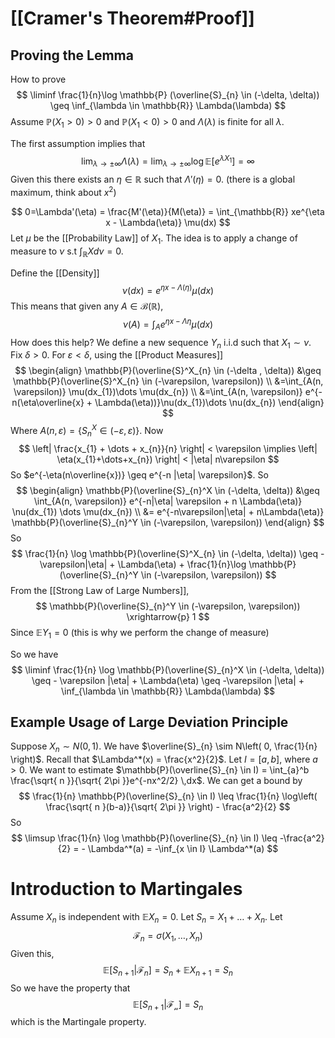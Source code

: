 # [[Cramer's Theorem#Proof]]

## Proving the Lemma

How to prove $$
\liminf \frac{1}{n}\log \mathbb{P} (\overline{S}_{n} \in (-\delta, \delta)) \geq \inf_{\lambda \in \mathbb{R}} \Lambda(\lambda)
$$
Assume $\mathbb{P}(X_{1} >0) >0$ and $\mathbb{P}(X_{1} < 0) >0$ and $\Lambda(\lambda)$ is finite for all $\lambda$.

The first assumption implies that
$$
\lim_{\lambda \to \pm \infty} \Lambda(\lambda) = \lim_{\lambda \to \pm \infty}\log \mathbb{E}[e^{\lambda X_{1}}]  =\infty
$$
Given this there exists an $\eta \in \mathbb{R}$ such that $\Lambda'(\eta) =0$. (there is a global maximum, think about $x^2$)

$$
0=\Lambda'(\eta) = \frac{M'(\eta)}{M(\eta)} = \int_{\mathbb{R}} xe^{\eta x - \Lambda(\eta)} \mu(dx) 
$$
Let $\mu$ be the [[Probability Law]] of $X_{1}$. The idea is to apply a change of measure to $\nu$ s.t $\int_{\mathbb{R}} X d\nu=0$.

Define the [[Density]]
$$
\nu(dx) = e^{\eta x - \Lambda(\eta)} \mu(dx)
$$
This means that given any $A \in \mathcal{B}(\mathbb{R})$,
$$
\nu(A) = \int_{A} e^{\eta x - \Lambda \eta} \mu(dx)
$$
How does this help? We define a new sequence $Y_{n}$ i.i.d such that $X_{1} \sim \nu$. Fix $\delta >0$. For $\varepsilon < \delta$, using the [[Product Measures]]
$$
\begin{align}
\mathbb{P}(\overline{S}^X_{n} \in (-\delta , \delta)) &\geq \mathbb{P}(\overline{S}^X_{n} \in (-\varepsilon, \varepsilon)) \\
&=\int_{A(n, \varepsilon)} \mu(dx_{1})\dots \mu(dx_{n}) \\
&=\int_{A(n, \varepsilon)} e^{-n(\eta\overline{x} + \Lambda(\eta))}\nu(dx_{1})\dots \nu(dx_{n})
\end{align}
$$
Where $A(n, \varepsilon) = \left\{ S_{n}^X \in (-\varepsilon, \varepsilon) \right\}$. Now
$$
\left| \frac{x_{1} + \dots + x_{n}}{n} \right| < \varepsilon \implies \left| \eta(x_{1}+\dots+x_{n}) \right| < |\eta| n\varepsilon
$$
So $e^{-\eta(n\overline{x})} \geq e^{-n |\eta| \varepsilon}$. So
$$
\begin{align}
\mathbb{P}(\overline{S}_{n}^X \in (-\delta, \delta)) &\geq \int_{A(n, \varepsilon)} e^{-n|\eta| \varepsilon + n \Lambda(\eta)} \nu(dx_{1}) \dots \mu(dx_{n}) \\
&= e^{-n\varepsilon|\eta| + n\Lambda(\eta)} \mathbb{P}(\overline{S}_{n}^Y \in (-\varepsilon, \varepsilon))
\end{align}
$$
So 
$$
\frac{1}{n} \log \mathbb{P}(\overline{S}^X_{n} \in (-\delta, \delta)) \geq -\varepsilon|\eta| + \Lambda(\eta) + \frac{1}{n}\log \mathbb{P}(\overline{S}_{n}^Y \in (-\varepsilon, \varepsilon))
$$
From the [[Strong Law of Large Numbers]], 
$$
\mathbb{P}(\overline{S}_{n}^Y \in (-\varepsilon, \varepsilon)) \xrightarrow{p} 1
$$
Since $\mathbb{E}Y_{1} = 0$ (this is why we perform the change of measure)

So we have
$$
\liminf \frac{1}{n} \log \mathbb{P}(\overline{S}_{n}^X \in (-\delta, \delta)) \geq - \varepsilon |\eta| + \Lambda(\eta) \geq -\varepsilon |\eta| + \inf_{\lambda \in \mathbb{R}} \Lambda(\lambda)
$$

## Example Usage of Large Deviation Principle

Suppose $X_{n} \sim N(0,1)$. We have $\overline{S}_{n} \sim N\left( 0, \frac{1}{n} \right)$. Recall that $\Lambda^*(x) = \frac{x^2}{2}$. Let $I = [a,b]$, where $a >0$. We want to estimate $\mathbb{P}(\overline{S}_{n} \in I) = \int_{a}^b \frac{\sqrt{ n }}{\sqrt{ 2\pi }}e^{-nx^2/2} \,dx$. We can get a bound by
$$
\frac{1}{n} \mathbb{P}(\overline{S}_{n} \in I) \leq \frac{1}{n} \log\left( \frac{\sqrt{ n }(b-a)}{\sqrt{ 2\pi }} \right) - \frac{a^2}{2} 
$$
So 
$$
\limsup \frac{1}{n} \log \mathbb{P}(\overline{S}_{n} \in I) \leq -\frac{a^2}{2} = - \Lambda^*(a) = -\inf_{x \in I} \Lambda^*(a)
$$

# Introduction to Martingales

Assume $X_{n}$ is independent with $\mathbb{E}X_{n} = 0$. Let $S_{n}= X_{1} + \dots + X_{n}$. Let 
$$
\mathcal{F}_{n} = \sigma(X_{1}, \dots, X_{n})
$$
Given this, 
$$
\mathbb{E}[S_{n+1} |\mathcal{F}_{n}] = S_{n} + \mathbb{E}X_{n+1} = S_{n}
$$
So we have the property that
$$
\mathbb{E}[S_{n+1}| \mathcal{F_{n}}] = S_{n}
$$
which is the Martingale property.
